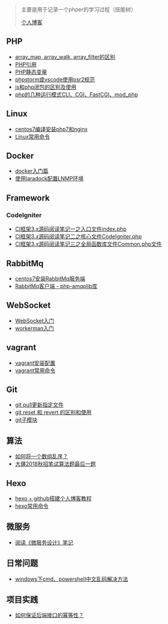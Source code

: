 > 主要是用于记录一个phper的学习过程（技能树）  
>
> [个人博客](http://pwwtest.com)

## PHP
- [array_map, array_walk, array_filter的区别](./PHP/array_map,%20array_walk,%20array_filter的区别.md)
- [PHP引用](./PHP/PHP引用.md)
- [PHP静态变量](./PHP/PHP静态变量.md)
- [phpstorm或vscode使用psr2规范](./PHP/phpstorm或vscode使用psr2规范.md)
- [js和php闭包的区别及使用](./PHP/js和php闭包的区别及使用.md)
- [php的几种运行模式CLI、CGI、FastCGI、mod_php](./PHP/php的几种运行模式CLI、CGI、FastCGI、mod_php.md)

## Linux
- [centos7编译安装php7和nginx](./Linux/centos7编译安装php7和nginx.md)
- [Linux常用命令](./Linux/Linux常用命令.md)

## Docker
- [docker入门篇](./Docker/docker入门篇.md)
- [使用laradock配置LNMP环境](./Docker/使用laradock配置LNMP环境.md)

## Framework
### CodeIgniter
- [CI框架3.x源码阅读笔记一之入口文件index.php](./Framework/CodeIgniter/CI框架3.x源码阅读笔记一之入口文件index.php.md)
- [CI框架3.x源码阅读笔记二之核心文件CodeIgniter.php](./Framework/CodeIgniter/CI框架3.x源码阅读笔记二之核心文件CodeIgniter.php.md)
- [CI框架3.x源码阅读笔记三之全局函数库文件Common.php文件](./Framework/CodeIgniter/CI框架3.x源码阅读笔记三之全局函数库文件Common.php文件.md)

## RabbitMq
- [centos7安装RabbitMq服务端](./RabbitMq/centos7安装RabbitMq服务端.md)
- [RabbitMq客户端 - php-amqplib库](./RabbitMq/RabbitMq客户端%20-%20php-amqplib库.md)

## WebSocket
- [WebSocket入门](./WebSocket/WebSocket入门.md)
- [workerman入门](./WebSocket/workerman入门.md)

## vagrant
- [vagrant安装配置](./vagrant/vagrant安装配置.md)
- [vagrant常用命令](./vagrant/vagrant常用命令.md)

## Git
- [git pull更新指定文件](./Git/git%20pull更新指定文件.md)
- [git reset 和 revert 的区别和使用](./Git/git%20reset%20和%20revert%20的区别和使用.md)
- [git子模块](./Git/git子模块.md)

## 算法
- [如何将一个数组乱序？](./算法/如何将一个数组乱序？.md)
- [大疆2018秋招笔试算法题最后一题](./算法/大疆2018秋招笔试算法题最后一题.md)

## Hexo
- [hexo + github搭建个人博客教程](./Hexo/hexo%20+%20github搭建个人博客教程.md)
- [hexo常用命令](./Hexo/hexo常用命令.md)

## 微服务
- [阅读《微服务设计》笔记](./微服务/阅读《微服务设计》笔记.md)

## 日常问题
- [windows下cmd、powershell中文乱码解决方法](./日常问题/windows下cmd、powershell中文乱码解决方法.md)

## 项目实践
- [如何保证后端接口的幂等性？](./项目实践/如何保证后端接口的幂等性？.md)
